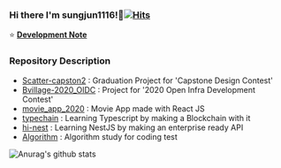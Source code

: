 ### Hi there I'm sungjun1116!👋[![Hits](https://hits.seeyoufarm.com/api/count/incr/badge.svg?url=https%3A%2F%2Fgithub.com%2Fsungjun1116%2Fhit-counter&count_bg=%2379C83D&title_bg=%23555555&icon=&icon_color=%23E7E7E7&title=hits&edge_flat=false)](https://hits.seeyoufarm.com)
:star: [**Development Note**](https://www.notion.so/NOTE-0ad7b0cd5fc546029425386e4f72c949)

### Repository Description
- <a href='https://github.com/sungjun1116/Scatter-capstone2'>Scatter-capston2</a> : Graduation Project for 'Capstone Design Contest'
- <a href='https://github.com/sungjun1116/Bvillage-2020_OIDC'>Bvillage-2020_OIDC</a> : Project for '2020 Open Infra Development Contest'
- <a href='https://github.com/sungjun1116/movie_app_2020'>movie_app_2020</a> : Movie App made with React JS
- <a href='https://github.com/sungjun1116/typechain'>typechain</a> : Learning Typescript by making a Blockchain with it
- <a href='https://github.com/sungjun1116/hi-nest'>hi-nest</a> : Learning NestJS by making an enterprise ready API
- <a href='https://github.com/sungjun1116/Algorithm'>Algorithm</a> : Algorithm study for coding test


![Anurag's github stats](https://github-readme-stats.vercel.app/api?username=sungjun1116&show_icons=true&count_private=true)

